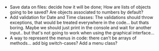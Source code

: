 - Save data on files: decide how it will be done; How are lists of objects going to be saved? Are objects associated to numbers by default?
- Add validation for Date and Time classes: The validations should throw exceptions, that would be treated everywhere in the code... but thats boring. Maybe we should just print in the console and wait for another input.. but that's not going to work when using the graphical interface... 
- A way to represent the menus in code: there can't be arrays of methods... add big switch-cases? Add a menu class? 